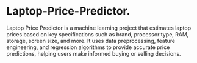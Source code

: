 # Laptop-Price-Predictor.
Laptop Price Predictor is a machine learning project that estimates laptop prices based on key specifications such as brand, processor type, RAM, storage, screen size, and more. It uses data preprocessing, feature engineering, and regression algorithms to provide accurate price predictions, helping users make informed buying or selling decisions.

